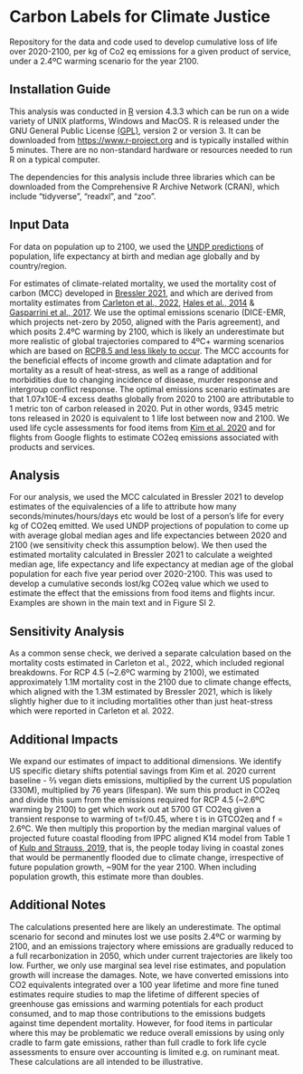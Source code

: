 # Carbon Labels for Climate Justice
Repository for the data and code used to develop cumulative loss of life over 2020-2100, per kg of Co2 eq emissions for a given product of service, under a 2.4ºC warming scenario for the year 2100.

## Installation Guide
This analysis was conducted in [R](https://www.r-project.org) version 4.3.3 which can be run on a wide variety of UNIX platforms, Windows and MacOS. R is released under the GNU General Public License [(GPL)](https://www.gnu.org/licenses/old-licenses/gpl-2.0.html), version 2 or version 3. It can be downloaded from https://www.r-project.org and is typically installed within 5 minutes.  There are no non-standard hardware or resources needed to run R on a typical computer.

The dependencies for this analysis include three libraries which can be downloaded from the Comprehensive R Archive Network (CRAN), which include “tidyverse”, “readxl”, and “zoo”.



## Input Data
For data on population up to 2100, we used the [UNDP predictions](https://population.un.org/wpp/) of population, life expectancy at birth and median age globally and by country/region.

For estimates of climate-related mortality, we used the mortality cost of carbon (MCC) developed in [Bressler 2021](https://doi.org/10.1038/s41467-021-24487-w), and which are derived from mortality estimates from [Carleton et al., 2022](https://doi.org/10.1093/qje/qjac020), [Hales et al., 2014](https://iris.who.int/bitstream/handle/10665/134014/9789241507691_eng.pdf) & [Gasparrini et al., 2017](https://doi.org/10.1016/S2542-5196(17)30156-0). We use the optimal emissions scenario (DICE-EMR, which projects net-zero by 2050, aligned with the Paris agreement), and which posits 2.4ºC warming by 2100, which is likely an underestimate but more realistic of global trajectories compared to 4ºC+ warming scenarios which are based on [RCP8.5 and less likely to occur](https://www.carbonbrief.org/explainer-the-high-emissions-rcp8-5-global-warming-scenario/#:~:text=5%20by%20the%20end%20of,high%2Dforcing%20scenarios%20like%20RCP8.).  The MCC  accounts for the beneficial effects of income growth and climate adaptation and for mortality as a result of heat-stress, as well as a range of additional morbidities due to changing incidence of disease, murder response and intergroup conflict response. The optimal emissions scenario estimates are that 1.07x10E-4 excess deaths globally from 2020 to 2100 are attributable to 1 metric ton of carbon released in 2020. Put in other words, 9345 metric tons released in 2020 is equivalent to 1 life lost between now and 2100.   We used life cycle assessments for food items from [Kim et al. 2020](https://doi.org/10.1016/j.gloenvcha.2019.05.010) and for flights from Google flights to estimate CO2eq emissions associated with products and services.

## Analysis
For our analysis, we used the MCC calculated in Bressler 2021 to develop estimates of the equivalencies of a life to attribute how many seconds/minutes/hours/days etc would be lost of a person’s life for every kg of CO2eq emitted. We used UNDP projections of population to come up with average global median ages and life expectancies between 2020 and 2100 (we sensitivity check this assumption below). We then used the estimated mortality calculated in Bressler 2021 to calculate a weighted median age, life expectancy and life expectancy at median age of the global population for each five year period over 2020-2100. This was used to develop a cumulative seconds lost/kg CO2eq value which we used to estimate the effect that the emissions from food items and flights incur. Examples are shown in the main text and in Figure SI 2.

## Sensitivity Analysis
As a common sense check, we derived a separate calculation based on the mortality costs estimated in Carleton et al., 2022, which included regional breakdowns. For RCP 4.5 (~2.6ºC warming by 2100), we estimated approximately 1.1M mortality cost in  the 2100 due to climate change effects, which aligned with the 1.3M estimated by Bressler 2021, which is likely slightly higher due to it including mortalities other than just heat-stress which were reported in Carleton et al. 2022. 

## Additional Impacts
We expand our estimates of impact to additional dimensions. We identify US specific dietary shifts potential savings from Kim et al. 2020 current baseline - ⅔ vegan diets emissions, multiplied by the current US population (330M), multiplied by 76 years (lifespan). We sum this product in CO2eq  and divide this sum from the emissions required for RCP 4.5 (~2.6ºC warming by 2100) to get which work out at 5700 GT CO2eq  given a transient response to warming of t=f/0.45, where t is in GTCO2eq  and f = 2.6ºC. We then multiply this proportion by the median marginal values of projected future coastal flooding from IPPC aligned K14 model from Table 1 of [Kulp and Strauss, 2019](https://doi.org/10.1038/s41467-019-12808-z), that is, the people today living in coastal zones that would be permanently flooded due to climate change, irrespective of future population growth,  ~90M for the year 2100.  When including population growth, this estimate more than doubles.

## Additional Notes
The calculations presented here are likely an underestimate. The optimal scenario for second and minutes lost we use posits 2.4ºC or  warming by 2100, and an emissions trajectory where emissions are gradually reduced to a full recarbonization in 2050, which under current trajectories are likely too low. Further, we only use marginal sea level rise estimates, and population growth will increase the damages. Note, we have converted emissions into CO2 equivalents integrated over a 100 year lifetime  and more fine tuned estimates require studies to map the lifetime of different species of greenhouse gas emissions and warming potentials for each product consumed, and to map those contributions to the emissions budgets against time dependent mortality. However, for food items in particular where this may be problematic we reduce overall emissions by using only cradle to farm gate emissions, rather than full cradle to fork life cycle assessments to ensure over accounting is limited e.g. on ruminant meat. These calculations are all intended to be illustrative.











